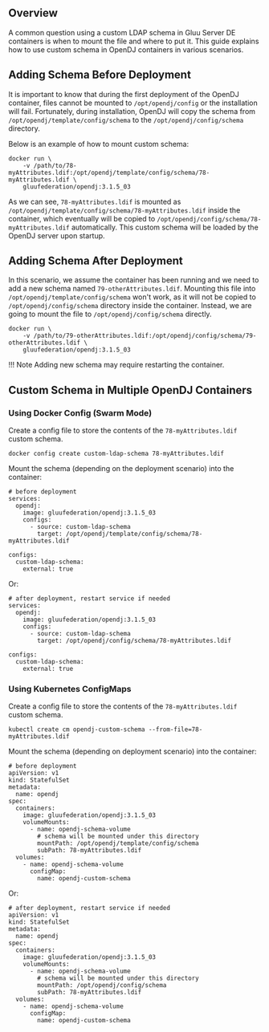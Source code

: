 ## Overview

A common question using a custom LDAP schema in Gluu Server DE containers is when to mount the file and where to put it.
This guide explains how to use custom schema in OpenDJ containers in various scenarios.

## Adding Schema Before Deployment

It is important to know that during the first deployment of the OpenDJ container, files cannot be mounted to `/opt/opendj/config` or the installation will fail. Fortunately, during installation, OpenDJ will copy the schema from `/opt/opendj/template/config/schema` to the `/opt/opendj/config/schema` directory.

Below is an example of how to mount custom schema:

    docker run \
        -v /path/to/78-myAttributes.ldif:/opt/opendj/template/config/schema/78-myAttributes.ldif \
        gluufederation/opendj:3.1.5_03

As we can see, `78-myAttributes.ldif` is mounted as `/opt/opendj/template/config/schema/78-myAttributes.ldif` inside the container, which eventually will be copied to `/opt/opendj/config/schema/78-myAttributes.ldif` automatically. This custom schema will be loaded by the OpenDJ server upon startup.

## Adding Schema After Deployment

In this scenario, we assume the container has been running and we need to add a new schema named `79-otherAttributes.ldif`.
Mounting this file into `/opt/opendj/template/config/schema` won't work, as it will not be copied to `/opt/opendj/config/schema` directory inside the container. Instead, we are going to mount the file to `/opt/opendj/config/schema` directly.

    docker run \
        -v /path/to/79-otherAttributes.ldif:/opt/opendj/config/schema/79-otherAttributes.ldif \
        gluufederation/opendj:3.1.5_03

!!! Note
    Adding new schema may require restarting the container.

## Custom Schema in Multiple OpenDJ Containers

### Using Docker Config (Swarm Mode)

Create a config file to store the contents of the `78-myAttributes.ldif` custom schema.

    docker config create custom-ldap-schema 78-myAttributes.ldif

Mount the schema (depending on the deployment scenario) into the container:

    # before deployment
    services:
      opendj:
        image: gluufederation/opendj:3.1.5_03
        configs:
          - source: custom-ldap-schema
            target: /opt/opendj/template/config/schema/78-myAttributes.ldif

    configs:
      custom-ldap-schema:
        external: true

Or:

    # after deployment, restart service if needed
    services:
      opendj:
        image: gluufederation/opendj:3.1.5_03
        configs:
          - source: custom-ldap-schema
            target: /opt/opendj/config/schema/78-myAttributes.ldif

    configs:
      custom-ldap-schema:
        external: true

### Using Kubernetes ConfigMaps

Create a config file to store the contents of the `78-myAttributes.ldif` custom schema.

    kubectl create cm opendj-custom-schema --from-file=78-myAttributes.ldif

Mount the schema (depending on deployment scenario) into the container:

    # before deployment
    apiVersion: v1
    kind: StatefulSet
    metadata:
      name: opendj
    spec:
      containers:
        image: gluufederation/opendj:3.1.5_03
        volumeMounts:
          - name: opendj-schema-volume
            # schema will be mounted under this directory
            mountPath: /opt/opendj/template/config/schema
            subPath: 78-myAttributes.ldif
      volumes:
        - name: opendj-schema-volume
          configMap:
            name: opendj-custom-schema

Or:

    # after deployment, restart service if needed
    apiVersion: v1
    kind: StatefulSet
    metadata:
      name: opendj
    spec:
      containers:
        image: gluufederation/opendj:3.1.5_03
        volumeMounts:
          - name: opendj-schema-volume
            # schema will be mounted under this directory
            mountPath: /opt/opendj/config/schema
            subPath: 78-myAttributes.ldif
      volumes:
        - name: opendj-schema-volume
          configMap:
            name: opendj-custom-schema
